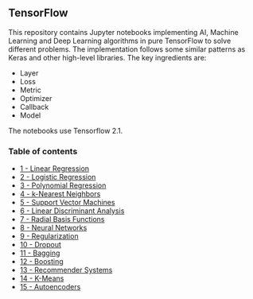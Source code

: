 ## TensorFlow

This repository contains Jupyter notebooks implementing AI, Machine Learning and Deep Learning algorithms in pure TensorFlow to solve different problems. The implementation follows some similar patterns as Keras and other high-level libraries. The key ingredients are: 

- Layer
- Loss 
- Metric 
- Optimizer
- Callback
- Model

The notebooks use Tensorflow 2.1. 

### Table of contents

* [1 - Linear Regression](https://github.com/bmarroc/tensorflow/blob/7f2622045442ce9cb04d7ffa51b0d36a399fc60b/1/tf_1.ipynb)
* [2 - Logistic Regression](https://github.com/bmarroc/tensorflow/blob/4be9cbbc401d649ab351e794533c66b21b4f3075/2/tf_2.ipynb)
* [3 - Polynomial Regression](https://github.com/bmarroc/tensorflow/blob/c466d6957cf69c2e8648b07f79509ba7e7da9e23/3/tf_3.ipynb)
* [4 - k-Nearest Neighbors](https://github.com/bmarroc/tensorflow/blob/230ae84ab0e8fc5ef4d0e73ff3478848f1f49e21/4/tf_4.ipynb)
* [5 - Support Vector Machines](https://github.com/bmarroc/tensorflow/blob/6d95ad88b5d5fd52b818411b2e2d865eafd1cc2b/5/tf_5.ipynb)
* [6 - Linear Discriminant Analysis](https://github.com/bmarroc/tensorflow/blob/d8e25d4852673b6587af2fb8697bf6ba07fee28e/6/tf_6.ipynb)
* [7 - Radial Basis Functions](https://github.com/bmarroc/tensorflow/blob/c7a9cf658eb5fa73a4ad242cb1c449ba2bf02aee/7/tf_7.ipynb)
* [8 - Neural Networks](https://github.com/bmarroc/tensorflow/blob/23380835c840a9979133fe070f769c13f87e2ce6/8/tf_8.ipynb)
* [9 - Regularization](https://github.com/bmarroc/tensorflow/blob/4d8a83d18ca90daeba133675f5ed163dcc810272/9/tf_9.ipynb)
* [10 - Dropout](https://github.com/bmarroc/tensorflow/blob/8f7b0bc3b11e58f2dddfc7812d43020e32a93523/10/tf_10.ipynb)
* [11 - Bagging]()
* [12 - Boosting]()
* [13 - Recommender Systems](https://github.com/bmarroc/tensorflow/blob/051fc241b81396adaa181e988e00924a1fa0a718/13/tf_13.ipynb)
* [14 - K-Means]()
* [15 - Autoencoders]()


